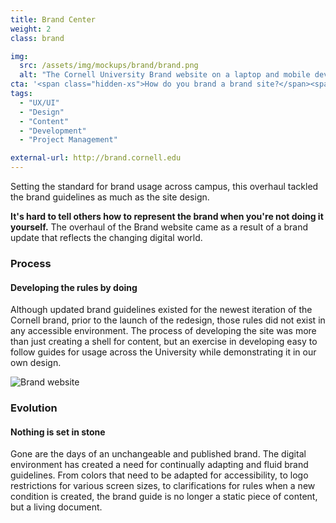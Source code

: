 ```yaml
---
title: Brand Center
weight: 2
class: brand

img: 
  src: /assets/img/mockups/brand/brand.png
  alt: "The Cornell University Brand website on a laptop and mobile device."
cta: '<span class="hidden-xs">How do you brand a brand site?</span><span class="visible-xs">Discover</span>'
tags:
  - "UX/UI"
  - "Design"
  - "Content"
  - "Development"
  - "Project Management"

external-url: http://brand.cornell.edu
---
```


Setting the standard for brand usage across campus, this overhaul tackled the brand guidelines as much as the site design.

<!--break-->

<section>
  <div class="container">
    <p><strong>It's hard to tell others how to represent the brand when you're not doing it yourself.</strong> The overhaul of the Brand website came as a result of a brand update that reflects the changing digital world.</p>
  </div>
</section>

<section>
  <div class="explainer">
    <div class="explainer-content">
      <div class="explainer-heading">
        <h3>Process</h3>
        <h4>Developing the rules by doing</h4>
      </div>
      <div class="explainer-details">
        <p>Although updated brand guidelines existed for the newest iteration of the Cornell brand, prior to the launch of the redesign, those rules did not exist in any accessible environment. The process of developing the site was more than just creating a shell for content, but an exercise in developing easy to follow guides for usage across the University while demonstrating it in our own design.</p>
      </div>
    </div>
  </div>
</section>

<section>
  <!-- Email Templates -->
  <img class="img-responsive" src="{{ site.baseurl }}/assets/img/mockups/brand/brand.examples.jpg" alt="Brand website">
</section>

<section>
  <div class="explainer">
    <div class="explainer-content">
      <div class="explainer-heading">
        <h3>Evolution</h3>
        <h4>Nothing is set in stone</h4>
      </div>
      <div class="explainer-details">
        <p>Gone are the days of an unchangeable and published brand. The digital environment has created a need for continually adapting and fluid brand guidelines. From colors that need to be adapted for accessibility, to logo restrictions for various screen sizes, to clarifications for rules when a new condition is created, the brand guide is no longer a static piece of content, but a living document.</p>
      </div>
    </div>
  </div>
</section>